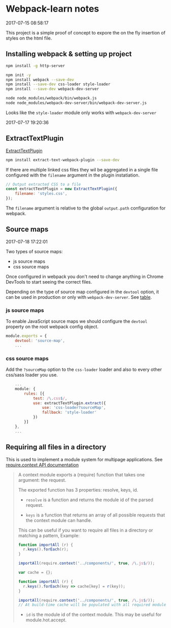 # Webpack-learn notes

2017-07-15 08:58:17

This project is a simple proof of concept to expore the on the fly insertion of styles on the html
file.

## Installing webpack & setting up project

```bash
npm install -g http-server

npm init -y
npm install webpack --save-dev
npm install --save-dev css-loader style-loader
npm install --save-dev webpack-dev-server

node node_modules/webpack/bin/webpack.js
node node_modules/webpack-dev-server/bin/webpack-dev-server.js
```

Looks like the `style-loader` module only works with `webpack-dev-server`

2017-07-17 19:20:36

## ExtractTextPlugin

[ExtractTextPlugin](https://www.npmjs.com/package/extract-text-webpack-plugin)

```bash
npm install extract-text-webpack-plugin --save-dev
```

If there are multiple linked css files they wil be aggregated in a single file configured with the `filename` argument in the plugin instatiation.

```js
// Output extracted CSS to a file
const extractTextPlugin = new ExtractTextPlugin({
    filename: 'styles.css',
});
```

The `filename` argument is relative to the global `output.path` configuration for webpack.

## Source maps

2017-07-18 17:22:01

Two types of source maps:

* js source maps
* css source maps

Once configured in webpack you don't need to change anything in Chrome DevTools to start seeing the correct files.

Depending on the type of source map configured in the `devtool` option, it can be used in production or only with `webpack-dev-server`. See [table](https://webpack.js.org/configuration/devtool/#devtool).

### js source maps

To enable JavaScript source maps we should configure the `devtool` property on the root webpack config object.

```js
module.exports = {
    devtool: 'source-map',
    ...
```

### css source maps

Add the `?sourceMap` option to the `css-loader` loader and also to every other css/sass loader you use.

```js
    ...
    module: {
        rules: [{
            test: /\.css$/,
            use: extractTextPlugin.extract({
                use: 'css-loader?sourceMap',
                fallback: 'style-loader'
            })
        }]
    },
    ...
```

## Requiring all files in a directory 

This is used to implement a module system for multipage applications. See [require.context API documentation](https://webpack.js.org/guides/dependency-management/#require-context)

> A context module exports a (require) function that takes one argument: the request.
>
> The exported function has 3 properties: resolve, keys, id.
>
> * `resolve` is a function and returns the module id of the parsed request.
>
> * `keys` is a function that returns an array of all possible requests that the context module can handle.
>
> This can be useful if you want to require all files in a directory or matching a pattern, Example:
>
> ```js
> function importAll (r) {
>   r.keys().forEach(r);
> }
>
> importAll(require.context('../components/', true, /\.js$/));
> ```
>
> ```js
> var cache = {};
>
> function importAll (r) {
>   r.keys().forEach(key => cache[key] = r(key));
> }
>
> importAll(require.context('../components/', true, /\.js$/));
> // At build-time cache will be populated with all required modules.
> ```
>
> * `id` is the module id of the context module. This may be useful for module.hot.accept.
